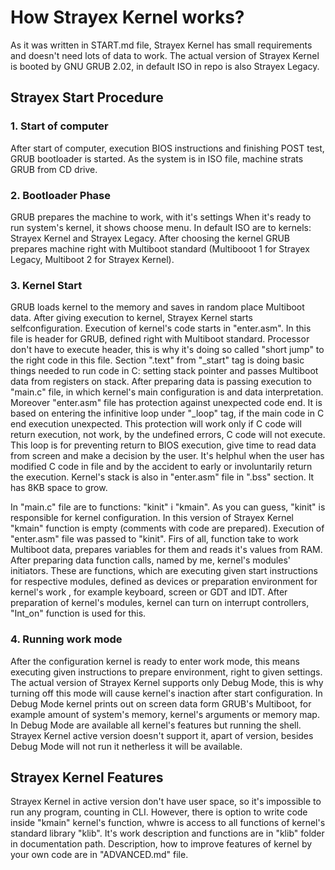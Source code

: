 # How Strayex Kernel works?

As it was written in START.md file, Strayex Kernel has small requirements and doesn't need lots of data to work.
The actual version of Strayex Kernel is booted by GNU GRUB 2.02, in default ISO in repo is also Strayex Legacy.

## Strayex Start Procedure

### 1. Start of computer

After start of computer, execution BIOS instructions and finishing POST test, GRUB bootloader is started.
As the system is in ISO file, machine strats GRUB from CD drive.

### 2. Bootloader Phase

GRUB prepares the machine to work, with it's settings When it's ready to run system's kernel, it shows choose menu.
In default ISO are to kernels: Strayex Kernel and Strayex Legacy. After choosing the kernel GRUB prepares machine right with Multiboot standard (Multibooot 1 for Strayex Legacy, Multiboot 2 for Strayex Kernel).

### 3. Kernel Start

GRUB loads kernel to the memory and saves in random place Multiboot data. After giving execution to kernel, Strayex Kernel starts selfconfiguration. Execution of kernel's code starts in "enter.asm". In this file is header for GRUB, defined right with Multiboot standard. Processor don't have to execute header, this is why it's doing so called "short jump" to the right code in this file. Section ".text" from "_start" tag is doing basic things needed to run code in C: setting stack pointer and passes Multiboot data from registers on stack. After preparing data is passing execution to "main.c" file, in which kernel's main configuration is and data interpretation. Moreover "enter.asm" file has protection against unexpected code end. It is based on entering the infinitive loop under "_loop" tag, if the main code in C end execution unexpected. This protection will work only if C code will return execution, not work, by the undefined errors, C code will not execute. This loop is for preventing return to BIOS execution, give time to read data from screen and make a decision by the user. It's helphul when the user has modified C code in file and by the accident to early or involuntarily return the execution. Kernel's stack is also in "enter.asm" file in ".bss" section. It has 8KB space to grow.

In "main.c" file are to functions: "kinit" i "kmain". As you can guess, "kinit" is responsible for kernel configuration. In this version of Strayex Kernel "kmain" function is empty (comments with code are prepared). Execution of "enter.asm" file was passed to "kinit". Firs of all, function take to work Multiboot data, prepares variables for them and reads it's values from RAM. After preparing data function calls, named by me, kernel's modules' initiators. These are functions, which are executing given start instructions for respective modules, defined as devices or preparation environment for kernel's work , for example keyboard, screen or GDT and IDT. After preparation of kernel's modules, kernel can turn on interrupt controllers, "Int_on" function is used for this.

### 4. Running work mode

After the configuration kernel is ready to enter work mode, this means executing given instructions to prepare environment, right to given settings. The actual version of Strayex Kernel supports only Debug Mode, this is why turning off this mode will cause kernel's inaction after start configuration. In Debug Mode kernel prints out on screen data form GRUB's Multiboot, for example amount of system's memory, kernel's arguments or memory map. In Debug Mode are available all kernel's features but running the shell. Strayex Kernel active version doesn't support it, apart of version, besides Debug Mode will not run it netherless it will be available.

## Strayex Kernel Features

Strayex Kernel in active version don't have user space, so it's impossible to run any program, counting in CLI. However, there is option to write code inside "kmain"  kernel's function, whwre is access to all functions of kernel's standard library "klib". It's work description and functions are in "klib" folder in documentation path. Description, how to improve features of kernel by your own code are in "ADVANCED.md" file.
